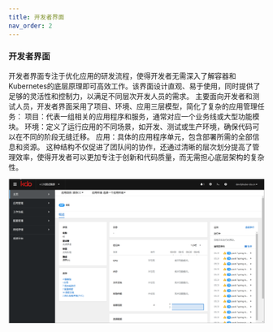 ```yaml
---
title: 开发者界面
nav_order: 2
---
```


### 开发者界面
开发者界面专注于优化应用的研发流程，使得开发者无需深入了解容器和Kubernetes的底层原理即可高效工作。该界面设计直观、易于使用，同时提供了足够的灵活性和控制力，以满足不同层次开发人员的需求。
主要面向开发者和测试人员，开发者界面采用了项目、环境、应用三层模型，简化了复杂的应用管理任务：
项目：代表一组相关的应用程序和服务，通常对应一个业务线或大型功能模块。
环境：定义了运行应用的不同场景，如开发、测试或生产环境，确保代码可以在不同的阶段无缝迁移。
应用：具体的应用程序单元，包含部署所需的全部信息和资源。
这种结构不仅促进了团队间的协作，还通过清晰的层次划分提高了管理效率，使得开发者可以更加专注于创新和代码质量，而无需担心底层架构的复杂性。

![开发者界面](imgs/dev-start.gif)